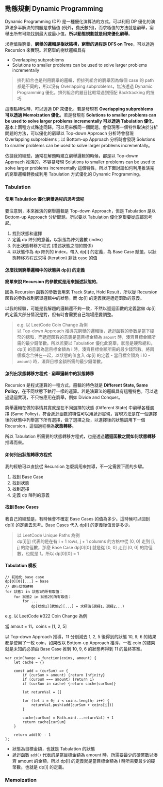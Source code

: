 ## 動態規劃 Dynamic Programming

Dynamic Programming (DP) 是一種優化演算法的方式。可以利用 DP 優化的演算法多半解決的問題是求極值 (例外，費氏數列)，而求極值的方法就是窮舉，窮舉出所有可能找到最大或最小值。**所以動態規劃就是用來優化窮舉**。

求極值靠窮舉，**窮舉的邏輯是樹狀結構，窮舉的過程是 DFS on Tree**，可以透過 Recursion 來實現。若窮舉的樹狀邏輯具有

* Overlapping subproblems
* Solutions to smaller problems can be used to solve larger problems incrementally

> 排列組合也是利用窮舉的邏輯，但排列組合的窮舉因為每個 case 的 path 都是不同的，所以沒有 Overlapping subproblems，無法透過  Dynamic Programming 優化。排列組合的題目比較常遇到搭配 Backtracking 的技巧

這兩點特性時，可以透過 DP 來優化。若是發現有 **Overlapping subproblems 可以透過 Memoization 優化**，若是發現有 **Solutions to smaller problems can be used to solve larger problems incrementally 可以透過 Tabulation 優化**。基本上兩種方式殊途同歸，可以用來解同一個問題。會發現哪一個特性取決於分析問題的方法，可以優化的窮舉以 Top-down Approach 分析時會發現 Overlapping subproblems；以 Bottom-up Approach 分析時會發現 Solutions to smaller problems can be used to solve larger problems incrementally。

依據我的經驗，通常在解題時建立窮舉邏輯的時候，都是以 Top-dowm Approach 推演的，不容易發現 Solutions to smaller problems can be used to solve larger problems incrementally 這個特性，所以下面討論如何利用推演完的窮舉邏輯轉換成利用 Tabulation 方式優化的 Dynamic Programming。

### Tabulation

#### 使用 Tabulation 優化窮舉過程的思考流程

要注意到，本來推演的窮舉邏輯是 Top-down Approach，但是 Tabulation 是以 Bottom-up Approach 分析問題。所以要以 Tabulation 優化窮舉要從底部思考起。

1. 找到狀態和選擇
2. 定義 dp 陣列的意義，以狀態為陣列變數 (index)
3. 列出狀態轉移方程式 (描述狀態之間的關係)
4. 以狀態作為 dp 陣列的 index，帶入 dp[i] 的定義，為 Base Case 賦值，以狀態轉移方程式求得 (Iteration) 剩餘 case 的值

#### 怎麼找到窮舉邏輯中的狀態與 dp[i] 的定義
 
**簡單來說 Recursion 的參數就是用來描述狀態的**。

因為 Recursion 函數的參數會用來 Track State, Hold Result，所以從 Recursion 函數的參數找到窮舉邏輯中的狀態。而 dp[i] 的定義就是遞迴函數的意義。

以我的經驗，可能是我解題的邏輯還不夠一致，不然以遞迴函數的定義當做 dp[i] 的定義大部分情況是對，但有時會需要自己臨場應變調整。

> e.g. 以 LeetCode Coin Change 為例       
以 Top-down Approach 推導完窮舉的邏輯後，遞迴函數的參數是當下硬幣的總和，而遞迴函數的意義是當目標金額為 `amount` 時，湊齊目標金額所需的最少錢幣數。所以若要以 Tabulation 優化此窮舉，狀態是硬幣總和，dp[i] 的意義為當目標金額為 i 時，湊齊目標金額所需的最少錢幣數。將兩個概念合併在一起，以狀態的值套入 dp[i] 的定義 - 當目標金額為 i (0 - `amount`) 時，湊齊目標金額所需的最少錢幣數。
 
#### 怎列出狀態轉移方程式 - 窮舉邏輯中的狀態轉移

Recursion 是程式運算的一種方式，邏輯的特色就是 **Different State, Same Policy**，在不同狀態下執行一樣的運算。若是演算法的邏輯具有這種特色，可以透過遞迴實現，不只被應用在窮舉，例如 Divide and Conquer。

窮舉邏輯在做的事情其實就是在不同選擇的狀態 (Different State) 中窮舉各種選擇 (Same Policy)，符合遞迴函數的特性可以用遞迴實現，實現方法是在一個選擇後的狀態中列舉當下所有選擇，做了選擇之後，以選擇後的狀態調用下一個 Recursion，這個過程稱為**狀態轉移**。

所以 Tabulation 所需要的狀態轉移方程式，也是透過**遞迴函數之間如何狀態轉移**推導而來。

#### 如何列出狀態轉移方程式

我的經驗可以直接從 Recursion 怎麼調用來推導，不一定需要下面的步驟。

1. 找到 Base Case
2. 找到狀態
3. 找到選擇
4. 定義 dp 陣列的意義

#### 找到 Base Cases

我自己的經驗是，有時候會不確定 Base Cases 的值為多少。這時候可以回到 dp[i] 的定義去思考。Base Cases 代入 dp[i] 的定義後值會是多少。

> 以 LeetCode Unique Paths 為例       
> dp[i][j] 代表的是在有 i + 1 rows, j + 1 columns 的方格中從 [0, 0] 走到 [i, j] 的路徑數，那麼 Base Case dp[0][0] 就是從 [0, 0] 走到 [0, 0] 的路徑數，也就是 1。所以 dp[0][0] = 1

#### Tabulation 模板

```
// 初始化 base case
dp[0][0][...] = base
// 進行狀態轉移
for 狀態1 in 狀態1的所有取值：
    for 狀態2 in 狀態2的所有取值：
        for ...
            dp[狀態1][狀態2][...] = 求極值(選擇1，選擇2...)
```

e.g. 以 LeetCode #322 Coin Change 為例

當 amout = 11，coins = [1, 2, 5] 

以 Top-down Approach 推導，11 分別減去 1, 2, 5 後得到的狀態 10, 9, 6 的結果都是使用了一枚 coin，如果改以 Bottom-up Approach 推導，一枚 coin 的結果就是未知的必須由 Base Case 推到 10, 9, 6 的狀態再得到 11 的最終答案。

	var coinChange = function(coins, amount) {
		let cache = {}
		    
		const add = (curSum) => {
			if (curSum > amount) {return Infinity}
			if (curSum === amount) {return 1}
			if (curSum in cache) {return cache[curSum]}
				
			let returnVal = []
			    
			for (let i = 0; i < coins.length; i++) {
				returnVal.push(add(curSum + coins[i])) 
			}
				
			cache[curSum] = Math.min(...returnVal) + 1
			return cache[curSum]
		}
		    
		return add(0) - 1
	};
	
* 狀態為目標金額，也就是 Tabulation 的狀態
* 遞迴函數 `add()` 代表的是當目標金額為 amount 時，所需要最少的硬幣數以湊齊 amount 的金額，所以 dp[i] 的定義就是當目標金額為 i 時所需要最少的硬幣數。也就是 dp[i] 的定義。

### Memoization
